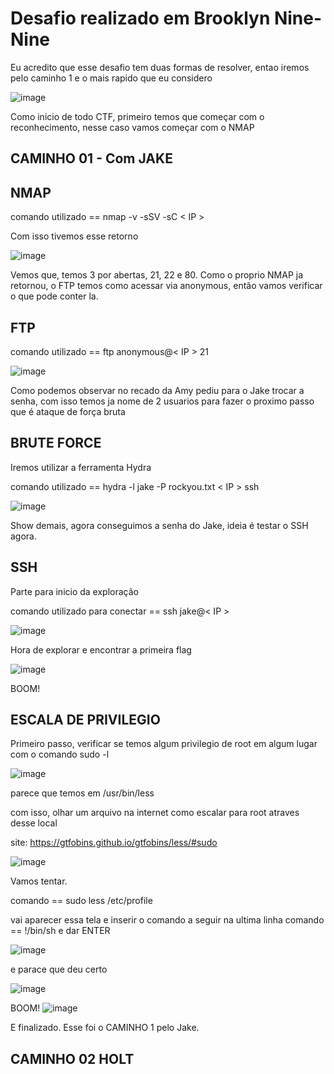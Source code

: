 
# Desafio realizado em Brooklyn Nine-Nine
Eu acredito que esse desafio tem duas formas de resolver, entao iremos pelo caminho 1 e o mais rapido que eu considero

![image](https://github.com/EvelynMurasaki/CTFs-Resolucoes/assets/26422836/bca68343-88b1-4090-96b1-d396bf011b70)

Como inicio de todo CTF, primeiro temos que começar com o reconhecimento, nesse caso vamos começar com o NMAP

## CAMINHO 01 - Com JAKE
## NMAP
comando utilizado == nmap -v -sSV -sC < IP >

Com isso tivemos esse retorno

![image](https://github.com/EvelynMurasaki/CTFs-Resolucoes/assets/26422836/c02a195f-29b2-4a01-9d20-ec2f7b964b93)

Vemos que, temos 3 por abertas, 21, 22 e 80. Como o proprio NMAP ja retornou, o FTP temos como acessar via anonymous, então vamos verificar o que pode conter la.

## FTP

comando utilizado == ftp anonymous@< IP > 21

![image](https://github.com/EvelynMurasaki/CTFs-Resolucoes/assets/26422836/f2d29800-d661-4e33-b2f6-f3347e9ae793)

Como podemos observar no recado da Amy pediu para o Jake trocar a senha, com isso temos ja nome de 2 usuarios para fazer o proximo passo que é ataque de força bruta

## BRUTE FORCE

Iremos utilizar a ferramenta Hydra

comando utilizado == hydra -l jake -P rockyou.txt < IP > ssh

![image](https://github.com/EvelynMurasaki/CTFs-Resolucoes/assets/26422836/863ef9ed-06fb-44a7-b576-c1768716b729)

Show demais, agora conseguimos a senha do Jake, ideia é testar o SSH agora.

## SSH

Parte para inicio da exploração

comando utilizado para conectar ==  ssh jake@< IP > 

![image](https://github.com/EvelynMurasaki/CTFs-Resolucoes/assets/26422836/ef7d4815-43ed-47f2-8a8b-f9189afacb29)

Hora de explorar e encontrar a primeira flag

![image](https://github.com/EvelynMurasaki/CTFs-Resolucoes/assets/26422836/9aa3e3d5-4eb4-4db3-95e0-0f4fea182def)

BOOM!

## ESCALA DE PRIVILEGIO

Primeiro passo, verificar se temos algum privilegio de root em algum lugar com o comando sudo -l

![image](https://github.com/EvelynMurasaki/CTFs-Resolucoes/assets/26422836/6ff215cb-cd63-428a-a72a-ea612ee5a3f9)

parece que temos em /usr/bin/less

com isso, olhar um arquivo na internet como escalar para root atraves desse local

site: https://gtfobins.github.io/gtfobins/less/#sudo

![image](https://github.com/EvelynMurasaki/CTFs-Resolucoes/assets/26422836/586db12f-b370-41c0-8d08-1f00a39a4ea3)

Vamos tentar.

comando == sudo less /etc/profile

vai aparecer essa tela e inserir o comando a seguir na ultima linha comando == !/bin/sh e dar ENTER

![image](https://github.com/EvelynMurasaki/CTFs-Resolucoes/assets/26422836/04340027-fc96-4b0b-bb45-f1cd79f4273a)

e parace que deu certo 

![image](https://github.com/EvelynMurasaki/CTFs-Resolucoes/assets/26422836/2ccdbf7b-91e0-4ff6-9f27-753105e795fc)


BOOM!
![image](https://github.com/EvelynMurasaki/CTFs-Resolucoes/assets/26422836/0e5bc195-ed51-4a69-8e54-c07e5876b4c3)

E finalizado. Esse foi o CAMINHO 1 pelo Jake.

## CAMINHO 02 HOLT



